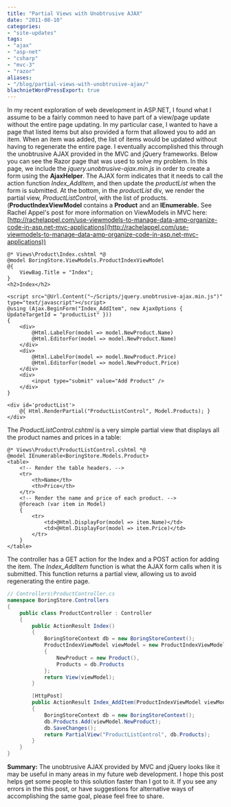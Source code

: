 ```yaml
---
title: "Partial Views with Unobtrusive AJAX"
date: "2011-08-10"
categories:
- "site-updates"
tags:
- "ajax"
- "asp-net"
- "csharp"
- "mvc-3"
- "razor"
aliases:
- "/blog/partial-views-with-unobtrusive-ajax/"
blachnietWordPressExport: true
---
```


In my recent exploration of web development in ASP.NET, I found what I assume to be a fairly common need to have part of a view/page update without the entire page updating. In my particular case, I wanted to have a page that listed items but also provided a form that allowed you to add an item. When an item was added, the list of items would be updated without having to regenerate the entire page. I eventually accomplished this through the unobtrusive AJAX provided in the MVC and jQuery frameworks. Below you can see the Razor page that was used to solve my problem. In this page, we include the _jquery.unobtrusive-ajax.min.js_ in order to create a form using the **AjaxHelper**. The AJAX form indicates that it needs to call the action function _Index\_AddItem_, and then update the _productList_ when the form is submitted. At the bottom, in the _productList_ div, we render the partial view, _ProductListControl_, with the list of products. (**ProductIndexViewModel** contains a **Product** and an **IEnumerable.** See Rachel Appel's post for more information on ViewModels in MVC here: [http://rachelappel.com/use-viewmodels-to-manage-data-amp-organize-code-in-asp.net-mvc-applications](http://rachelappel.com/use-viewmodels-to-manage-data-amp-organize-code-in-asp.net-mvc-applications))

```
@* Views\Product\Index.cshtml *@
@model BoringStore.ViewModels.ProductIndexViewModel
@{
    ViewBag.Title = "Index";
}
<h2>Index</h2>

<script src="@Url.Content("~/Scripts/jquery.unobtrusive-ajax.min.js")" type="text/javascript"></script>
@using (Ajax.BeginForm("Index_AddItem", new AjaxOptions { UpdateTargetId = "productList" }))
{
    <div>
        @Html.LabelFor(model => model.NewProduct.Name)
        @Html.EditorFor(model => model.NewProduct.Name)
    </div>
    <div>
        @Html.LabelFor(model => model.NewProduct.Price)
        @Html.EditorFor(model => model.NewProduct.Price)
    </div>
    <div>
        <input type="submit" value="Add Product" />
    </div>
}

<div id='productList'>
    @{ Html.RenderPartial("ProductListControl", Model.Products); }
</div>
```

The _ProductListControl.cshtml_ is a very simple partial view that displays all the product names and prices in a table:

```
@* Views\Product\ProductListControl.cshtml *@
@model IEnumerable<BoringStore.Models.Product>
<table>
    <!-- Render the table headers. -->
    <tr>
        <th>Name</th>
        <th>Price</th>
    </tr>
    <!-- Render the name and price of each product. -->
    @foreach (var item in Model)
    {
        <tr>
            <td>@Html.DisplayFor(model => item.Name)</td>
            <td>@Html.DisplayFor(model => item.Price)</td>
        </tr>
    }
</table>  
```

The controller has a GET action for the Index and a POST action for adding the item. The _Index\_AddItem_ function is what the AJAX form calls when it is submitted. This function returns a partial view, allowing us to avoid regenerating the entire page.

```csharp
// Controllers\ProductController.cs 
namespace BoringStore.Controllers 
{ 
    public class ProductController : Controller 
    { 
        public ActionResult Index() 
        { 
            BoringStoreContext db = new BoringStoreContext(); 
            ProductIndexViewModel viewModel = new ProductIndexViewModel 
            { 
                NewProduct = new Product(), 
                Products = db.Products 
            }; 
            return View(viewModel); 
        } 

        [HttpPost] 
        public ActionResult Index_AddItem(ProductIndexViewModel viewModel) 
        { 
            BoringStoreContext db = new BoringStoreContext(); 
            db.Products.Add(viewModel.NewProduct); 
            db.SaveChanges(); 
            return PartialView("ProductListControl", db.Products); 
        } 
    } 
}
```

**Summary:** The unobtrusive AJAX provided by MVC and jQuery looks like it may be useful in many areas in my future web development. I hope this post helps get some people to this solution faster than I got to it. If you see any errors in the this post, or have suggestions for alternative ways of accomplishing the same goal, please feel free to share.
